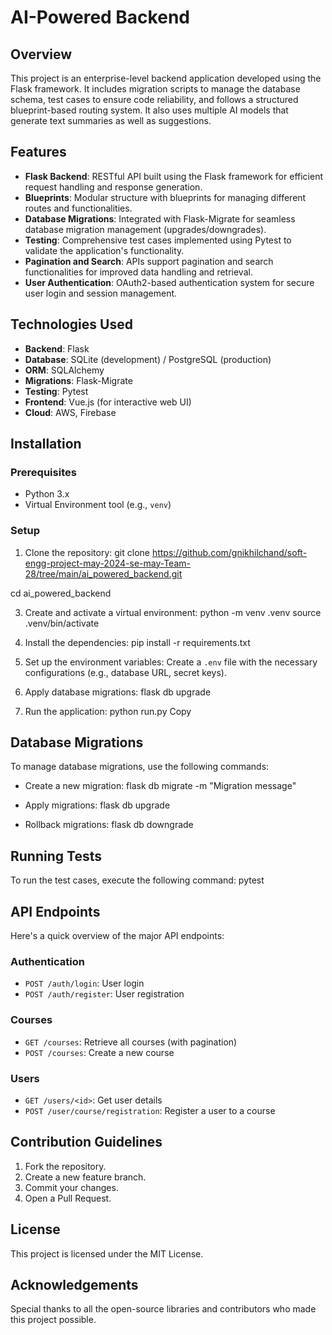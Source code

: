 # AI-Powered Backend

## Overview

This project is an enterprise-level backend application developed using the Flask framework. It includes migration scripts to manage the database schema, test cases to ensure code reliability, and follows a structured blueprint-based routing system. It also uses multiple AI models that generate text summaries as well as suggestions.

## Features

- **Flask Backend**: RESTful API built using the Flask framework for efficient request handling and response generation.
- **Blueprints**: Modular structure with blueprints for managing different routes and functionalities.
- **Database Migrations**: Integrated with Flask-Migrate for seamless database migration management (upgrades/downgrades).
- **Testing**: Comprehensive test cases implemented using Pytest to validate the application's functionality.
- **Pagination and Search**: APIs support pagination and search functionalities for improved data handling and retrieval.
- **User Authentication**: OAuth2-based authentication system for secure user login and session management.

## Technologies Used

- **Backend**: Flask
- **Database**: SQLite (development) / PostgreSQL (production)
- **ORM**: SQLAlchemy
- **Migrations**: Flask-Migrate
- **Testing**: Pytest
- **Frontend**: Vue.js (for interactive web UI)
- **Cloud**: AWS, Firebase

## Installation

### Prerequisites

- Python 3.x
- Virtual Environment tool (e.g., `venv`)

### Setup

1. Clone the repository:
git clone https://github.com/gnikhilchand/soft-engg-project-may-2024-se-may-Team-28/tree/main/ai_powered_backend.git

cd ai_powered_backend

3. Create and activate a virtual environment:
python -m venv .venv
source .venv/bin/activate

4. Install the dependencies:
pip install -r requirements.txt

5. Set up the environment variables:
Create a `.env` file with the necessary configurations (e.g., database URL, secret keys).

6. Apply database migrations:
flask db upgrade

7. Run the application:
python run.py
Copy
## Database Migrations

To manage database migrations, use the following commands:

- Create a new migration:
flask db migrate -m "Migration message"

- Apply migrations:
flask db upgrade

- Rollback migrations:
flask db downgrade

## Running Tests

To run the test cases, execute the following command:
pytest
## API Endpoints

Here's a quick overview of the major API endpoints:

### Authentication
- `POST /auth/login`: User login
- `POST /auth/register`: User registration

### Courses
- `GET /courses`: Retrieve all courses (with pagination)
- `POST /courses`: Create a new course

### Users
- `GET /users/<id>`: Get user details
- `POST /user/course/registration`: Register a user to a course

## Contribution Guidelines

1. Fork the repository.
2. Create a new feature branch.
3. Commit your changes.
4. Open a Pull Request.

## License

This project is licensed under the MIT License.

## Acknowledgements

Special thanks to all the open-source libraries and contributors who made this project possible.
